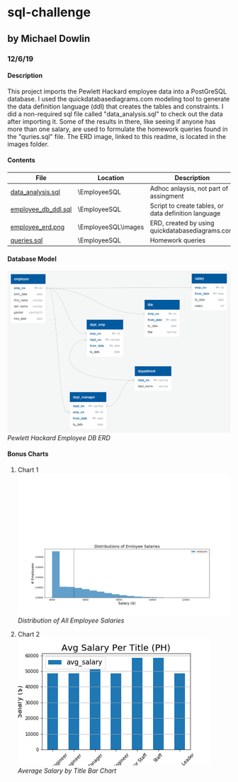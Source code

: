 # sql-challenge
## by Michael Dowlin
### 12/6/19

#### Description
This project imports the Pewlett Hackard employee data into a PostGreSQL database.  I used the quickdatabasediagrams.com modeling
  tool to generate the data definition language (ddl) that creates the tables and constraints.  I did a non-required sql file called
  "data_analysis.sql" to check out the data after importing it.  Some of the results in there, like seeing if anyone has more than
  one salary, are used to formulate the homework queries found in the "quries.sql" file.  The ERD image, linked to this readme, is
  located in the images folder.

#### Contents

| File                | Location            | Description                                                                       |
|---------------------|---------------------|-----------------------------------------------------------------------------------|
|[data_analysis.sql](EmployeeSQL/data_analysis.sql)    |\EmployeeSQL         |Adhoc anlaysis, not part of assingment                           |
|[employee_db_ddl.sql](EmployeeSQL/employee_db_ddl.sql)  |\EmployeeSQL         |Script to create tables, or data definition language              |
|[employee_erd.png](EmployeeSQL/images/employee_erd.png)     |\EmployeeSQL\images  |ERD, created by using quickdatabasediagrams.com                  |                
|[queries.sql](EmployeeSQL/queries.sql)          |\EmployeeSQL         |Homework queries                                                  |

#### Database Model
![Pewlett Hackard Employee DB ERD](EmployeeSQL/images/employee_erd.png)
*Pewlett Hackard Employee DB ERD*

#### Bonus Charts

1. Chart 1
![dist_salary](EmployeeSQL/images/dist_salary.png)
*Distribution of All Employee Salaries*

2. Chart 2
![avg_salary_by_title](EmployeeSQL/images/avg_salary_by_title.png)
*Average Salary by Title Bar Chart*


